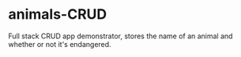 # animals-CRUD
Full stack CRUD app demonstrator, stores the name of an animal and whether or not it's endangered.
